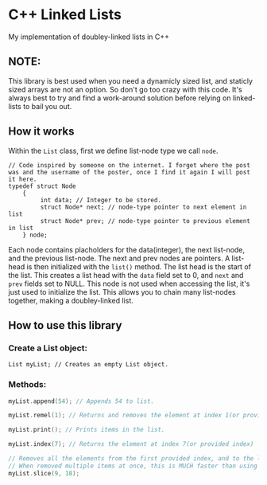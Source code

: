 # C++ Linked Lists
My implementation of doubley-linked lists in C++ 
## NOTE:
This library is best used when you need a dynamicly sized list, and staticly sized arrays are not an option. 
So don't go too crazy with this code. It's always best to try and find a work-around solution before relying 
on linked-lists to bail you out. 

## How it works 
Within the `List` class, first we define list-node type we call `node`.  
```
// Code inspired by someone on the internet. I forget where the post was and the username of the poster, once I find it again I will post it here.
typedef struct Node 
	{  
		 int data; // Integer to be stored.
		 struct Node* next; // node-type pointer to next element in list
		 struct Node* prev; // node-type pointer to previous element in list
	} node;
```
Each node contains placholders for the data(integer), the next list-node, and the previous list-node. The next and prev nodes are pointers. 
A list-head is then initialized with the `list()` method. The list head is the start of the list. This creates a list 
head with the `data` field set to 0, and `next` and `prev` fields set to NULL. This node is not used when accessing the list, 
it's just used to initialize the list. 
This allows you to chain many list-nodes together, making a doubley-linked list.


## How to use this library 

### Create a List object:
`List myList; // Creates an empty List object.` 

### Methods:
```c++
myList.append(54); // Appends 54 to list. 

myList.remel(1); // Returns and removes the element at index 1(or provided index) 

myList.print(); // Prints items in the list. 

myList.index(7); // Returns the element at index 7(or provided index)

// Removes all the elements from the first provided index, and to the last index, including the elements at the provided indices
// When removed multiple items at once, this is MUCH faster than using a for-loop and remel.
myList.slice(9, 18);
```
